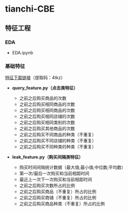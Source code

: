 # tianchi-CBE

## 特征工程

### EDA
- EDA.ipynb

### 基础特征
[特征下载链接](https://pan.baidu.com/s/1dnVy2BmcEWLei_G7_A0PZw)（提取码：4tkz）

   - **query_feature.py（点击类特征）**
      - 之前之后购买商品的次数
      - 之前之后购买相同商品的次数
      - 之前之后购买相同商品的次数
      - 之前之后购买相同店铺的次数
      - 之前之后购买相同类别的次数
      - 之前之后购买其他商品的次数　
      - 之前之后购买不同商品的种类（不重复）
      - 之前之后购买不同店铺的种类（不重复）
      - 之前之后购买不同种类的种类（不重复）
	
   - **leak_feature.py（购买间隔类特征）**
        - 购买时间间隔统计数据（最大值;最小值;中位数;平均数）
        - 第一次/最后一次购买和当前相距时间
        - 最近上一次下一次购买和当前相距时间
        - 之前之后购买次数所占的比例
        - 之前之后购买商品（不重复）所占的比例
        - 之前之后购买商铺（不重复）所占的比例
        - 之前之后购买商品种类（不重复）所占的比例
      
